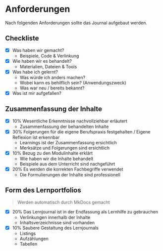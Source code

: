 # Anforderungen

Nach folgenden Anforderungen sollte das Journal aufgebaut werden.

## Checkliste

-   [x] Was haben wir gemacht?
    -   Beispiele, Code & Verlinkung
-   [x] Wie haben wir es behandelt?
    -   Materialien, Dateien & Tools
-   [x] Was habe ich gelernt?
    -   Was würde ich anders machen?
    -   Wobei kann es behilflich sein? (Anwendungszweck)
    -   Was war neu / bereits bekannt?
-   [x] Was ist mir aufgefallen?

## Zusammenfassung der Inhalte

-   [x] 10% Wesentliche Erkenntnisse nachvollziehbar erläutert
    -   Zusammenfassung der behandelten Inhalte
-   [x] 30% Folgerungen für die eigene Berufspraxis festgehalten / Eigene Reflexion ist erkennbar
    -   Learnings ist der Zusammenfassung ersichtlich
    -   Merksätze und Folgerungen sind ersichtlich
-   [x] 10% Bezug zu den Modulinhalte erklärt
    -   Wie haben wir die Inhalte behandelt
    -   Beispiele aus dem Unterricht sind nachgeführt
-   [x] 20% Es werden die korrekten Fachbegriffe verwendet
    -   Die Formulierungen der Inhalte sind professionell

## Form des Lernportfolios

> Werden automatisch durch MkDocs gemacht

-   [x] 20% Das Lernjournal ist in der Endfassung als Lernhilfe zu gebrauchen
    -   Verlinkungen innerhalb der Inhalte
    -   Inhaltsverzeichnisse sind vorhanden
-   [x] 10% Saubere Gestaltung des Lernjournals
    -   Listings
    -   Aufzählungen
    -   Tabellen
